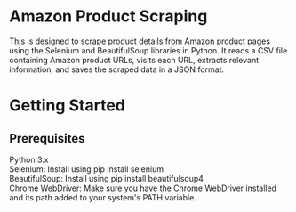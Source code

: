 # Amazon Product Scraping 

This is designed to scrape product details from Amazon product pages using the Selenium and BeautifulSoup libraries in Python. It reads a CSV file containing Amazon product URLs, visits each URL, extracts relevant information, and saves the scraped data in a JSON format.
# Getting Started
## Prerequisites
Python 3.x<br>
Selenium: Install using pip install selenium<br>
BeautifulSoup: Install using pip install beautifulsoup4<br>
Chrome WebDriver: Make sure you have the Chrome WebDriver installed and its path added to your system's PATH variable.
